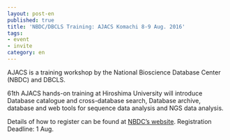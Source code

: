```yaml
---
layout: post-en
published: true
title: 'NBDC/DBCLS Training: AJACS Komachi 8-9 Aug. 2016'
tags:
- event
- invite
category: en
---
```

AJACS is a training workshop by the National Bioscience Database Center (NBDC) and DBCLS.

 

61th AJACS hands-on training at Hiroshima University will introduce Database catalogue and cross-database search, Database archive, database and web tools for sequence data analysis and NGS data analysis.

 

Details of how to register can be found at [NBDC’s website](http://events.biosciencedbc.jp/training/ajacs61). Registration Deadline: 1 Aug.